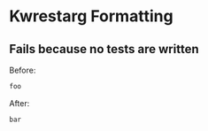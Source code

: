 <!-- gen:mayoverwrite -->
# Kwrestarg Formatting

## Fails because no tests are written

Before:
```ruby
foo
```

After:
```ruby
bar
```
